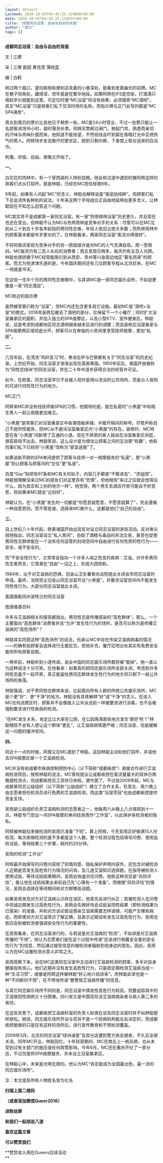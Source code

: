 ```yaml
---
layout: default
Lastmod: 2020-10-05T04:45:25.219000+00:00
date: 2020-10-05T04:45:25.218875+00:00
title: "成都同志浴室：自由与自由的背面"
author: "常识"
tags: []
---
```


**成都同志浴室：自由与自由的背面**

文 | 江煙 

采 | 江煙 歆田 黄克思 蒲地蓝

编 | 白鹤

转过两个路口，望向邮局和便利店夹着的小巷深处，能看到发着幽光的招牌。MC在巷子拐角处，藏得深，但毕竟是在繁华地段。如果阿辉在IFS逛完街，打滴滴只用起步价就能到这里。可定位时搜“MC浴室”将没有结果，必须搜索“MC酒吧”。其实“MC浴室”只是熟客们私下交流时用的名称，而指示牌与正门处写的都是“MC SPA满舍”。

周五到周日的票价比其他日子稍贵一些。MC是24小时营业，不过一张票只能让一名顾客进场16小时，超时需另补票。阿辉买票刷过闸门，掀起门帘，熟悉而亲切的汗味与肉味扑面而来。他知道不能张望，不然视线会吓到窝在昏暗灯光中互喷热气的男人。阿辉快步走去敞开的更衣区，脱到只剩内裤，下身围上柜台送来的白浴巾。

刺激。欢愉。自由。夜晚又开始了。

**一、**

白花花的肉林中，有一个穿西装的人特别显眼。他会和过道中遇到的像阿辉这样的熟客们点头打招呼。那是林聪，已经在MC担任经理9年。

9年前，如果有人问起“MC”的含义，林聪会解释说是“美丽加纯粹”。但顾客们私下总会流传各种别的说法。十年来这两个字母组合正自由地延伸出更多含义，让林聪现在不知怎么回答这个问题。

MC其实并不是成都第一家同志浴室。有一家“热带雨林浴室”历史更久，并且现在也还在营业。但林聪不认为MC与热带雨林是竞争对手的关系：尽管可以在MC见到从二十到五十岁各年龄段的男同性恋者，年轻人依旧占绝大多数；而热带雨林中的顾客基本都是年岁更长的了。在林聪看来，两家同志浴室“客流分得很好”。

不将同类店家视为竞争对手的另一原因或许是对MC的人气充满自信。周一至周四，MC每天约有二百人左右的消费者；周五至周日稍多，每天约有五百人光顾。林聪也很骄傲于MC经常能吸引到从西安、贵州等川渝周边地区“慕名而来”的顾客。而尤为他津津乐道的是，今年国庆期间还有几位顾客专程从北京赶来，在MC一待就是16天。

在这些一住半个月的男同性恋者眼中，与其讲MC是一家同志娱乐会所，不如说更像是一家“同志酒店”。

MC附近的指示牌

虽然被常客们称为“浴室”，但MC内还包含更多其它设施。最初MC是“酒吧+浴室”的模式。2016年装修后撤去了酒吧的部分，仅保留下一个小餐厅；同时扩大浴室桑拿区的面积，并加入独立的SPA按摩区，以及小型KTV、室外健身区。林聪说，这是考虑到成都地区同志酒吧越来越多后进行的调整；而且装修后浴室桑拿与SPA按摩两区域彻底分开，顾客可以在单独的小房间里享受技师按摩，更加“私密”。

**二、**

几百年前，在清洗“鸡奸恶习”时，弗洛伦萨与巴黎都有关于“同志浴室”的历史纪录。上世纪开始，同志浴室才渐渐出现在英美等国。1950年前后，美国开放被称为“同性恋绿洲”的同志浴室，并在二十年中逐步获得合法的经营许可证。

如今，在欧美，同志浴室早已不会被人视作是用以洗浴的公共场所，而是众人皆知的可进行同性性行为的地方。

MC正门  

阿辉来MC并没有找技师做SPA的习惯。他期待的是，能在私密的“小黑屋”中和陌生男人一起让夜晚更加难忘。

“小黑屋”是常客们对浴室桑拿区中各类隐秘床铺、半敞开隔间的称呼。尽管声称自己不提供性服务，但MC从不避讳浴室桑拿区内“小黑屋”的存在。装修时，MC特意在各“小黑屋”间新增了互通的小道。现在不熟悉的客人独自在浴室桑拿区闲逛，很容易绕不出去。林聪笑说，这么设计是为增加让顾客之间的互动更“有趣”，他和同事们私下已经将“小黑屋”改称为“密室逃脱”了。

如果说新开辟的SPA单间提供了顾客与技师一对一按摩服务的“私密”，那“小黑屋”则让顾客与顾客间的“交往”更“私密”。

百度“Gay”贴吧有97条和MC有关的贴子，内容几乎都是“不敢进去”、“求组团”。林聪很理解没来过MC的朋友们对这里存有“恐惧”，但他相信“来过之后就会觉得没什么，因为其实和上别的地方一样”。他觉得，两个男生去酒店开房可能会不好意思，但如果来MC就会“比较好”。

林聪认为，在“小黑屋”发生的一切都是“你愿意就愿意，不愿意就算了”，完全遵循一种自愿原则。而不管是谁，选择来MC做什么，这都是他们“自己的自由”。

**三、**

自上世纪八十年代起，欧美诸国开始出现反对设立同志浴室的游说活动。反对者尖锐地指出，同志浴室设立“私人房间”，协助了酒精与毒品的非法交易，甚至也促使男同性恋群体能在一个没有任何监管的封闭空间中自由进行任何性质的性行为——安全，或不安全的。

而“不安全性行为”，又常常会指向一个许多人闻之色变的疾病：艾滋。对许多男同性恋者而言，它笼罩在“自由”一词之上，形成大团阴影。

1984年，出于对艾滋病的恐惧，旧金山卫生署曾向法院提出关闭该市同志浴室的申请。最终，法院禁止旧金山同志浴室开设“小黑屋”，并要求浴室空间内不能发生同性性行为。大部分同志浴室就此关闭。

美国俄勒冈州波特兰的同志浴室

图源维基百科

许多与艾滋病相关的报告都指出，男同性恋是传播感染的“高危群体”。那么，一个主要面向“高危群体”消费者并且“允许”发生性行为的场所，是否可以称为是传播艾滋病的“高危场所”？

林聪其实同意这种“高危场所”的说法，也承认MC中存在传染艾滋病病毒的情况——的确有些顾客会选择进行无套肛交。但他补充，餐厅区吧台处其实有免费安全套供所有顾客自取。

一两年前，林聪听到小道传闻，说全中国的同志娱乐场所都将被“裁掉”。他一直认为这种说法十分可笑。在他看来：如果真的把同志娱乐场所全部关闭，考虑到许多同性恋羞于一起开房，真正能留给男同志群体发生性行为的地方将只剩下一般公共场所的角落。

林聪强调，对于男同性恋群体来说，比起面向所有人群的传统公共娱乐场所，MC是个更“好”、更“干净”的地方。林聪没有具体解释“好”或“干净”的含义。在进入MC任何消费区时，顾客并不会像踏入公共泳池前一样被要求进行消毒，也不会被强制要求进行性疾病的检测。

“在MC发生关系，肯定比让大家在公厕、在公园角落那些地方发生‘更好’吧？”林聪相信不会有人想让这个群体“更乱”，让艾滋病病情更严峻；同志浴室，恰是缓解这一问题的缓冲空间。

**四、**

将近十一点的时候，阿辉又在MC遇到了林聪。这回林聪主动和他打招呼，并请他去SPA按摩区做一个艾滋病检测。

MC并没有和成都市疾病控制预防中心（以下简称“成都疾控”）直接合作进行艾滋病检测项目。按照林聪的说法，MC曾经提议让成都疾控在客流量最大的双休日两晚摆检测点，但成都疾控员工双休日休假，便作罢了。不过自2009年起，MC与成都某同志公益组织（以下简称“公益组织”）建立了合作关系，在周五、周六晚上由志愿者担任检测员进行免费的艾滋病检测。而这类“浴室项目”也由成都疾控提供资金支持。

吴雨是公益组织负责艾滋病检测的志愿者之一，他每周六从晚上八点值班到十一点。林聪专门空出一间SPA按摩的单间给吴雨作“工作室”，以此保护来检测者的隐私。

阿辉被林聪拉来做检测时吴雨已准备“下班”。算上阿辉，今天吴雨正好做满15人份检测，每次来做检测的差不多都是这个人数。整个检测过程包括填写问卷、使用血检试纸、等待结果三个步骤，耗时约20分钟。

吴雨的检测“工作台”

阿辉最开始填写的问卷内容除了知情同意、隐私保护声明内容外，还包含对被检测人近期是否发生高危性行为情况的问询，及几道艾滋知识选择题。在指导被检测人使用试纸、等待试纸结果期间，吴雨会快速浏览问卷。他称这种浏览是“风险评估”，能让他在试纸结果出来前自己先“心理有一个准备”。而根据“风险评估”的情况，吴雨会选择在等待期间和对方聊哪些话题。

如果吴雨发现对方对艾滋病认识存在误区，他首先会进行纠正；若被检测人在问卷中坦诚近期发生过高危性行为，吴雨会先做好待会试纸呈阳性结果（即检测结果为已感染）的准备，并和对方谈论假设感染艾滋病需要怎样调理、可能产生哪些病症。而即使对方对艾滋常识了解正确，且表示近期没有发生过高危性行为，吴雨也依旧会和被检测者强调安全性行为的重要性。

在吴雨看来，在同志浴室进行的，与其说是对艾滋病的“检测”，不如讲是对艾滋病传播的“干预”。他认为志愿者们是在这个过程中传递‍‍“应该进行佩戴安全套的安全性行为”的信息，‍‍然后通过接受信息的被检测者辐射到‍‍他身边的朋友。‍因此，吴雨认为在MC设置检测点意义非常之大。

吴雨观察下来，会在MC这类同志浴室中主动进行艾滋病检测的顾客，多半对自身健康抱有信心。他们近期并没有发生高危性行为，只是把定期检测艾滋病当成一种“生活习惯”，或像是阿辉这样被林聪“好心地介绍进来”。而林聪此举也是一种“不间断的干预”，在不停地传递“要警惕艾滋病传播”的信息。

与其它同志娱乐场所不同的是，同志浴室中偶发性高危行为较高，但要追踪其中的艾滋病阳性病例又十分困难。四川省又是中国现存活艾滋病病染者与病人第二多的省份。

在这些背景下，成都疾控艾滋病科室的负责人赵倩在谈及同志浴室时并不如林聪那样放松。她说，同志娱乐场所开设与否并不是一个防病机构能左右决定的，而成都疾控能做的只是在有这样的场所后，进行宣传教育和干预检测覆盖。

2008年3月，北京的同志浴室“绿洲澡堂”及其分店遭到警方突击搜查，不久后全部关闭。同年MC开业。林聪回忆，十年经营期间，MC在商业上一帆风顺，也从未受到过有关部门的施压或任何政策影响。今年6月，MC还在重庆开社了一家分店，不过仅提供SPA按摩服务，并未设立浴室桑拿区。

在林聪心中，未来是光明无限的。他认为MC“肯定能成为全国最出色，最一流的同志娱乐场所”。

注：本文提及所有人物姓名皆为化名

**扫描上面二维码**

**（或者添加微信Queer2018）**

**进粉丝群**

**和我们一起胡说八道**

**喜欢这篇文章**

**可以赞赏我们**

**赞赏收入用在Queers后续活动  
**

